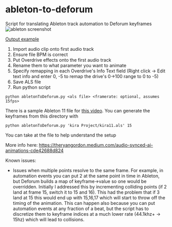 # ableton-to-deforum

Script for translating Ableton track automation to Deforum keyframes 
![ableton screenshot](https://miro.medium.com/v2/resize:fit:720/format:webp/1*aUm_oTjvA0pgm03AjJBlYg.png)

[Output example](https://www.instagram.com/reel/CpxnmEdDN5a/?utm_source=ig_web_copy_link)

1. Import audio clip onto first audio track
2. Ensure file BPM is correct
3. Put Overdrive effects onto the first audio track
4. Rename them to what parameter you want to animate
5. Specify remapping in each Overdrive's Info Text field (Right click -> Edit text info and enter 0, -5 to remap the drive's 0->100 range to 0 to -5)
6. Save ALS file
7. Run python script

```python abletonToDeforum.py <als file> <framerate: optional, assumes 15fps>```

There is a sample Ableton 11 file for [this video](https://www.instagram.com/p/CpxnmEdDN5a/). You can generate the keyframes from this directory with

```python abletonToDeforum.py 'kira Project/kira11.als' 15```

You can take at the file to help understand the setup

More info here:
https://theryangordon.medium.com/audio-synced-ai-animations-cde42688d824

Known issues:
- Issues when multiple points resolve to the same frame. 
  For example, in automation events you can put 2 at the same point in time in Ableton, but Deforum builds a map of keyframe->value so one would be overridden.
  Initially I addressed this by incrementing colliding points (if 2 land at frame 15, switch it to 15 and 16). This had the problem that if 3 land at 15 this would end up with 15,16,17 which will start to throw off the timing of the animation.
  This can happen also because you can put automation events at any fraction of a beat, but the script has to discretize them to keyframe indices at a much lower rate (44.1khz+ -> 15hz) which will lead to collisions.
